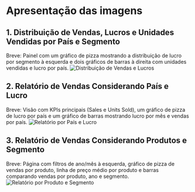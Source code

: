 # Apresentação das imagens

## 1. Distribuição de Vendas, Lucros e Unidades Vendidas por País e Segmento
Breve: Painel com um gráfico de pizza mostrando a distribuição de lucro por segmento à esquerda e dois gráficos de barras à direita com unidades vendidas e lucro por país.
![Distribuição de Vendas e Lucros](./images/dashboard_distribution.png)

## 2. Relatório de Vendas Considerando País e Lucro
Breve: Visão com KPIs principais (Sales e Units Sold), um gráfico de pizza de lucro por país e um gráfico de barras mostrando lucro por mês e vendas por país.
![Relatório por País e Lucro](./images/dashboard_country_profit.png)

## 3. Relatório de Vendas Considerando Produtos e Segmento
Breve: Página com filtros de ano/mês à esquerda, gráfico de pizza de vendas por produto, linha de preço médio por produto e barras comparando vendas por produto, ano e segmento.
![Relatório por Produto e Segmento](./images/dashboard_product_segment.png)